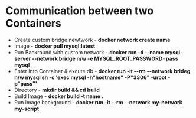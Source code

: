 # Communication between two Containers
* Create custom bridge newtwork - **docker network create name**
* Image - **docker pull mysql:latest**
* Run Backround with custom network - **docker run -d --name mysql-server --network bridge n/w -e MYSQL_ROOT_PASSWORD=pass mysql**
* Enter into Container & excute db - **docker run -it --rm --network brideg n/w mysql sh -c 'exec mysql -h"hostname" -P"3306" -uroot -p"pass"'**
* Directory - **mkdir build && cd build**
* Build Image - **docker build -t name .**
* Run image background - **docker run -it --rm --network my-network my-script**
